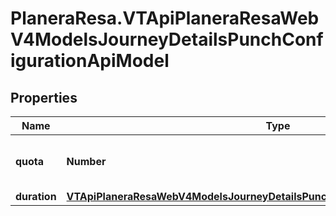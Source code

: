 # PlaneraResa.VTApiPlaneraResaWebV4ModelsJourneyDetailsPunchConfigurationApiModel

## Properties

Name | Type | Description | Notes
------------ | ------------- | ------------- | -------------
**quota** | **Number** | Punch quota of a single ticket. | [optional] 
**duration** | [**VTApiPlaneraResaWebV4ModelsJourneyDetailsPunchConfigurationDurationApiModel**](VTApiPlaneraResaWebV4ModelsJourneyDetailsPunchConfigurationDurationApiModel.md) |  | [optional] 


